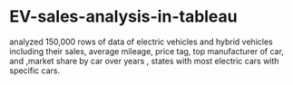 # EV-sales-analysis-in-tableau
analyzed 150,000 rows of data of electric vehicles and hybrid vehicles including their sales, average mileage, price tag, top manufacturer of  car, and ,market share by car over years , states with most electric cars with specific cars.

